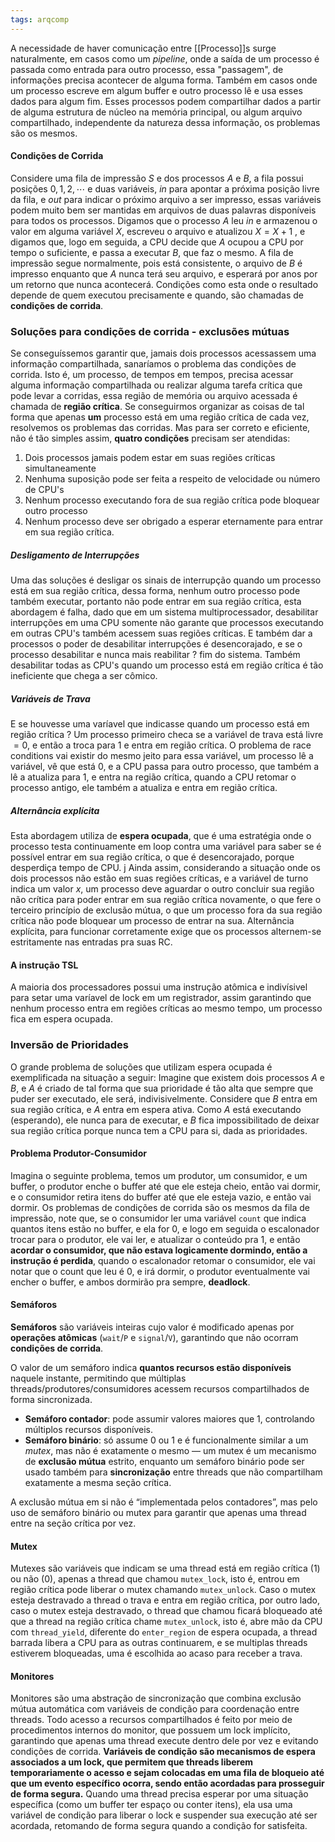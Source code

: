 ```yaml
---
tags: arqcomp
---
```


A necessidade de haver comunicação entre [[Processo]]s surge naturalmente, em casos como um *pipeline*, onde a saída de um processo é passada como entrada para outro processo, essa "passagem",  de informações precisa acontecer de alguma forma. Também em casos onde um processo escreve em algum buffer e outro processo lê e usa esses dados para algum fim. Esses processos podem compartilhar dados a partir de alguma estrutura de núcleo na memória principal, ou algum arquivo compartilhado, independente da natureza dessa informação, os problemas são os mesmos.

#### Condições de Corrida

Considere uma fila de impressão $S$ e dos processos $A$ e $B$, a fila possui posições $0,1,2,\cdots$ e duas variáveis, $in$ para apontar a próxima posição livre da fila, e $out$ para indicar o próximo arquivo a ser impresso, essas variáveis podem muito bem ser mantidas em arquivos de duas palavras disponíveis para todos os processos. Digamos que o processo $A$ leu $in$ e armazenou o valor em alguma variável $X$, escreveu o arquivo e atualizou $X = X + 1$ , e digamos que, logo em seguida, a CPU decide que $A$ ocupou a CPU por tempo o suficiente, e passa a executar $B$, que faz o mesmo. A fila de impressão segue normalmente, pois está consistente, o arquivo de $B$ é impresso enquanto que $A$ nunca terá seu arquivo, e esperará por anos por um retorno que nunca acontecerá. Condições como esta onde o resultado depende de quem executou precisamente e quando, são chamadas de **condições de corrida**.


### Soluções para condições de corrida - exclusões mútuas

Se conseguíssemos garantir que, jamais dois processos acessassem uma informação compartilhada, sanaríamos o problema das condições de corrida. Isto é, um processo, de tempos em tempos, precisa acessar alguma informação compartilhada ou realizar alguma tarefa crítica que pode levar a corridas, essa região de memória ou arquivo acessada é chamada de **região crítica**. Se conseguirmos organizar as coisas de tal forma que apenas **um** processo está em uma região crítica de cada vez, resolvemos os problemas das corridas. Mas para ser correto e eficiente, não é tão simples assim, **quatro condições** precisam ser atendidas:

1. Dois processos jamais podem estar em suas regiões críticas simultaneamente
2. Nenhuma suposição pode ser feita a respeito de velocidade ou número de CPU's
3. Nenhum processo executando fora de sua região crítica pode bloquear outro processo
4. Nenhum processo deve ser obrigado a esperar eternamente para entrar em sua região crítica.


##### Desligamento de Interrupções

Uma das soluções é desligar os sinais de interrupção quando um processo está em sua região crítica, dessa forma, nenhum outro processo pode também executar, portanto não pode entrar em sua região crítica, esta abordagem é falha, dado que em um sistema multiprocessador, desabilitar interrupções em uma CPU somente não garante que processos executando em outras CPU's também acessem suas regiões críticas.
E também dar a processos o poder de desabilitar interrupções é desencorajado, e se o processo desabilitar e nunca mais reabilitar ? fim do sistema. Também desabilitar todas as CPU's quando um processo está em região crítica é tão ineficiente que chega a ser cômico.

##### Variáveis de Trava

E se houvesse uma varíavel que indicasse quando um processo está em região crítica ? Um processo primeiro checa se a variável de trava está livre $= 0$, e então a troca para $1$ e entra em região crítica. O problema de race conditions vai existir do mesmo jeito para essa variável, um processo lê a variável, vê que está $0$, e a CPU passa para outro processo, que também a lê a atualiza para $1$, e entra na região crítica, quando a CPU retomar o processo antigo, ele também a atualiza e entra em região crítica.

##### Alternância explícita

Esta abordagem utiliza de **espera ocupada**, que é uma estratégia onde o processo testa continuamente em loop contra uma variável para saber se é possível entrar em sua região crítica, o que é desencorajado, porque desperdiça tempo de CPU. 
j
Ainda assim, considerando a situação onde os dois processos não estão em suas regiões críticas, e a variável de turno indica um valor $x$, um processo deve aguardar o outro concluir sua região não crítica para poder entrar em sua região crítica novamente, o que fere o terceiro princípio de exclusão mútua, o que um processo fora da sua região crítica não pode bloquear um processo de entrar na sua. Alternância explícita, para funcionar corretamente exige que os processos alternem-se estritamente nas entradas pra suas RC.


#### A instrução TSL

A maioria dos processadores possui uma instrução atômica e indivísivel para setar uma varíavel de lock em um registrador, assim garantindo que nenhum processo entra em regiões críticas ao mesmo tempo, um processo fica em espera ocupada.


### Inversão de Prioridades

O grande problema de soluções que utilizam espera ocupada é exemplificada na situação a seguir: Imagine que existem dois processos $A$ e $B$, e $A$ é criado de tal forma que sua prioridade é tão alta que sempre que puder ser executado, ele será, indivisivelmente. Considere que $B$ entra em sua região crítica, e $A$ entra em espera ativa. Como $A$ está executando (esperando), ele nunca para de executar, e $B$ fica impossibilitado de deixar sua região crítica porque nunca tem a CPU para si, dada as prioridades.

#### Problema Produtor-Consumidor

Imagina o seguinte problema, temos um produtor, um consumidor, e um buffer, o produtor enche o buffer até que ele esteja cheio, então vai dormir, e o consumidor retira itens do buffer até que ele esteja vazio, e então vai dormir.
Os problemas de condições de corrida são os mesmos da fila de impressão, note que, se o consumidor ler uma variável `count` que indica quantos itens estão no buffer, e ela for 0, e logo em seguida o escalonador trocar para o produtor, ele vai ler, e atualizar o conteúdo pra 1, e então **acordar o consumidor, que não estava logicamente dormindo, então a instrução é perdida**, quando o escalonador retomar o consumidor, ele vai notar que o count que leu é $0$, e irá dormir, o produtor eventualmente vai encher o buffer, e ambos dormirão pra sempre, **deadlock**.

#### Semáforos

**Semáforos** são variáveis inteiras cujo valor é modificado apenas por **operações atômicas** (`wait`/`P` e `signal`/`V`), garantindo que não ocorram **condições de corrida**.

O valor de um semáforo indica **quantos recursos estão disponíveis** naquele instante, permitindo que múltiplas threads/produtores/consumidores acessem recursos compartilhados de forma sincronizada.

- **Semáforo contador**: pode assumir valores maiores que 1, controlando múltiplos recursos disponíveis.
- **Semáforo binário**: só assume 0 ou 1 e é funcionalmente similar a um _mutex_, mas não é exatamente o mesmo — um mutex é um mecanismo de **exclusão mútua** estrito, enquanto um semáforo binário pode ser usado também para **sincronização** entre threads que não compartilham exatamente a mesma seção crítica.

A exclusão mútua em si não é “implementada pelos contadores”, mas pelo uso de semáforo binário ou mutex para garantir que apenas uma thread entre na seção crítica por vez.

#### Mutex

Mutexes são variáveis que indicam se uma thread está em região crítica (1) ou não $(0)$, apenas a thread que chamou `mutex_lock`, isto é, entrou em região crítica pode liberar o mutex chamando `mutex_unlock`. Caso o mutex esteja destravado a thread o trava e entra em região crítica, por outro lado, caso o mutex esteja destravado, o thread que chamou ficará bloqueado até que a thread na região crítica chame `mutex_unlock`, isto é, abre mão da CPU com `thread_yield`, diferente do `enter_region` de espera ocupada, a thread barrada libera a CPU para as outras continuarem, e se multiplas threads estiverem bloqueadas, uma é escolhida ao acaso para receber a trava.

#### Monitores

Monitores são uma abstração de sincronização que combina exclusão mútua automática com variáveis de condição para coordenação entre threads. Todo acesso a recursos compartilhados é feito por meio de procedimentos internos do monitor, que possuem um lock implícito, garantindo que apenas uma thread execute dentro dele por vez e evitando condições de corrida. **Variáveis de condição são mecanismos de espera associados a um lock, que permitem que threads liberem temporariamente o acesso e sejam colocadas em uma fila de bloqueio até que um evento específico ocorra, sendo então acordadas para prosseguir de forma segura.** Quando uma thread precisa esperar por uma situação específica (como um buffer ter espaço ou conter itens), ela usa uma variável de condição para liberar o lock e suspender sua execução até ser acordada, retomando de forma segura quando a condição for satisfeita.
